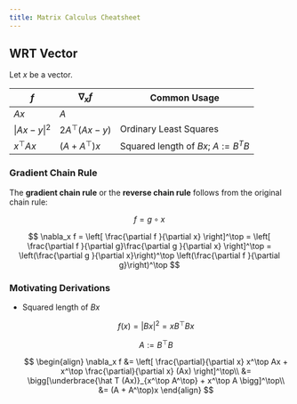 ```yaml
---
title: Matrix Calculus Cheatsheet
---
```


## WRT Vector

Let $x$ be a vector.

| $f$ | $\nabla_x f$ | Common Usage |
|-----|--------------|---------|
| $Ax$  | $A$  |
| $\lvert Ax-y \rvert^2$ | $2A^\top(Ax-y)$ | Ordinary Least Squares |
| $x^\top A x$ | $(A + A^\top)x$ | Squared length of $Bx;~A:=B^TB$ |

### Gradient Chain Rule

The **gradient chain rule** or the **reverse chain rule** follows from the original chain rule:

$$
f = g \circ x
$$

$$
\nabla_x f = \left[ \frac{\partial f }{\partial x} \right]^\top = \left[ \frac{\partial f }{\partial g}\frac{\partial g }{\partial x} \right]^\top = \left(\frac{\partial g }{\partial x}\right)^\top \left(\frac{\partial f }{\partial g}\right)^\top
$$

### Motivating Derivations

* Squared length of $Bx$

    $$
    f(x) = |Bx|^2 = xB^\top B x
    $$

    $$
    A := B^\top B
    $$

    $$
    \begin{align}
    \nabla_x f &= \left[ \frac{\partial}{\partial x} x^\top Ax + x^\top \frac{\partial}{\partial x} (Ax) \right]^\top\\
    &= \bigg[\underbrace{\hat T (Ax)}_{x^\top A^\top} + x^\top A \bigg]^\top\\
    &= (A + A^\top)x
    \end{align}
    $$